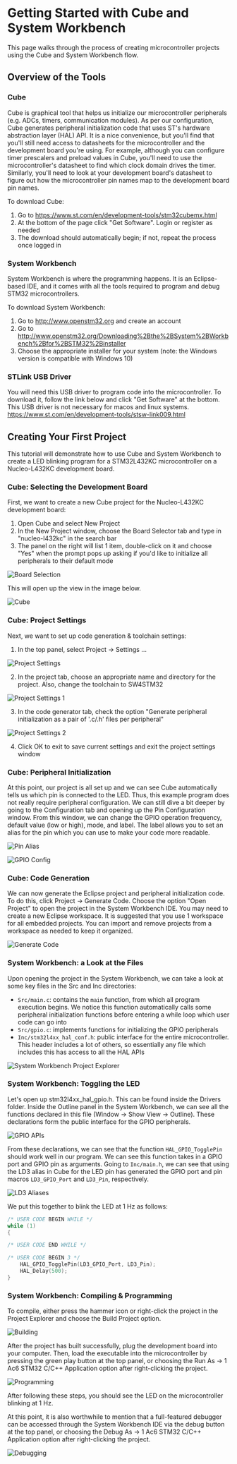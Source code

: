 # Getting Started with Cube and System Workbench

This page walks through the process of creating microcontroller projects using the Cube and System Workbench flow.

## Overview of the Tools
### Cube
Cube is graphical tool that helps us initialize our microcontroller peripherals (e.g. ADCs, timers, communication modules). As per our configuration, Cube generates peripheral initialization code that uses ST's hardware abstraction layer (HAL) API. It is a nice convenience, but you'll find that you'll still need access to datasheets for the microcontroller and the development board you're using. For example, although you can configure timer prescalers and preload values in Cube, you'll need to use the microcontroller's datasheet to find which clock domain drives the timer. Similarly, you'll need to look at your development board's datasheet to figure out how the microcontroller pin names map to the development board pin names.

To download Cube:
1. Go to https://www.st.com/en/development-tools/stm32cubemx.html
2. At the bottom of the page click "Get Software". Login or register as needed
3. The download should automatically begin; if not, repeat the process once logged in

### System Workbench
System Workbench is where the programming happens. It is an Eclipse-based IDE, and it comes with all the tools required to program and debug STM32 microcontrollers.

To download System Workbench:
1. Go to http://www.openstm32.org and create an account
2. Go to http://www.openstm32.org/Downloading%2Bthe%2BSystem%2BWorkbench%2Bfor%2BSTM32%2Binstaller
3. Choose the appropriate installer for your system (note: the Windows version is compatible with Windows 10)

### STLink USB Driver
You will need this USB driver to program code into the microcontroller. To download it, follow the link below and click "Get Software" at the bottom. This USB driver is not necessary for macos and linux systems.
https://www.st.com/en/development-tools/stsw-link009.html

## Creating Your First Project
This tutorial will demonstrate how to use Cube and System Workbench to create a LED blinking program for a STM32L432KC microcontroller on a Nucleo-L432KC development board.

### Cube: Selecting the Development Board
First, we want to create a new Cube project for the Nucleo-L432KC development board:
1. Open Cube and select New Project
2. In the New Project window, choose the Board Selector tab and type in "nucleo-l432kc" in the search bar
3. The panel on the right will list 1 item, double-click on it and choose "Yes" when the prompt pops up asking if you'd like to initialize all peripherals to their default mode

![Board Selection](https://raw.githubusercontent.com/utra-robosoccer/soccer-embedded/master/Tutorials/Images/tutorial_1/1-Board-Select.jpg)

This will open up the view in the image below.

![Cube](https://raw.githubusercontent.com/utra-robosoccer/soccer-embedded/master/Tutorials/Images/tutorial_1/2-Blank-Project.jpg)

### Cube: Project Settings
Next, we want to set up code generation & toolchain settings:
1. In the top panel, select Project -> Settings ...

![Project Settings](https://raw.githubusercontent.com/utra-robosoccer/soccer-embedded/master/Tutorials/Images/tutorial_1/3-Project-Settings-Location.jpg)

2. In the project tab, choose an appropriate name and directory for the project. Also, change the toolchain to SW4STM32

![Project Settings 1](https://raw.githubusercontent.com/utra-robosoccer/soccer-embedded/master/Tutorials/Images/tutorial_1/4-Project-Settings-1.jpg)

3. In the code generator tab, check the option "Generate peripheral initialization as a pair of '.c/.h' files per peripheral"

![Project Settings 2](https://raw.githubusercontent.com/utra-robosoccer/soccer-embedded/master/Tutorials/Images/tutorial_1/5-Project-Settings-2.jpg)

4. Click OK to exit to save current settings and exit the project settings window

### Cube: Peripheral Initialization
At this point, our project is all set up and we can see Cube automatically tells us which pin is connected to the LED. Thus, this example program does not really require peripheral configuration. We can still dive a bit deeper by going to the Configuration tab and opening up the Pin Configuration window. From this window, we can change the GPIO operation frequency, default value (low or high), mode, and label. The label allows you to set an alias for the pin which you can use to make your code more readable.

![Pin Alias](https://raw.githubusercontent.com/utra-robosoccer/soccer-embedded/master/Tutorials/Images/tutorial_1/6-LED-Pin.jpg)

![GPIO Config](https://raw.githubusercontent.com/utra-robosoccer/soccer-embedded/master/Tutorials/Images/tutorial_1/7-GPIO-Config.jpg)

### Cube: Code Generation
We can now generate the Eclipse project and peripheral initialization code. To do this, click Project -> Generate Code. Choose the option "Open Project" to open the project in the System Workbench IDE. You may need to create a new Eclipse workspace. It is suggested that you use 1 workspace for all embedded projects. You can import and remove projects from a workspace as needed to keep it organized.


![Generate Code](https://raw.githubusercontent.com/utra-robosoccer/soccer-embedded/master/Tutorials/Images/tutorial_1/8-Generate-Code.jpg)

### System Workbench: a Look at the Files
Upon opening the project in the System Workbench, we can take a look at some key files in the Src and Inc directories:
- `Src/main.c`: contains the `main` function, from which all program execution begins. We notice this function automatically calls some peripheral initialization functions before entering a while loop which user code can go into
- `Src/gpio.c`: implements functions for initializing the GPIO peripherals
- `Inc/stm32l4xx_hal_conf.h`: public interface for the entire microcontroller. This header includes a lot of others, so essentially any file which includes this has access to all the HAL APIs

![System Workbench Project Explorer](https://raw.githubusercontent.com/utra-robosoccer/soccer-embedded/master/Tutorials/Images/tutorial_1/9-System-Workbench-Project-Explorer.jpg)

### System Workbench: Toggling the LED
Let's open up stm32l4xx_hal_gpio.h. This can be found inside the Drivers folder. Inside the Outline panel in the System Workbench, we can see all the functions declared in this file (Window -> Show View -> Outline). These declarations form the public interface for the GPIO peripherals.

![GPIO APIs](https://raw.githubusercontent.com/utra-robosoccer/soccer-embedded/master/Tutorials/Images/tutorial_1/10-GPIO-APIs.jpg)

From these declarations, we can see that the function `HAL_GPIO_TogglePin` should work well in our program. We can see this function takes in a GPIO port and GPIO pin as arguments. Going to `Inc/main.h`, we can see that using the LD3 alias in Cube for the LED pin has generated the GPIO port and pin macros `LD3_GPIO_Port` and `LD3_Pin`, respectively.

![LD3 Aliases](https://raw.githubusercontent.com/utra-robosoccer/soccer-embedded/master/Tutorials/Images/tutorial_1/11-GPIO-decl-in-main.jpg)

We put this together to blink the LED at 1 Hz as follows:

```C
/* USER CODE BEGIN WHILE */
while (1)
{

/* USER CODE END WHILE */

/* USER CODE BEGIN 3 */
    HAL_GPIO_TogglePin(LD3_GPIO_Port, LD3_Pin);
    HAL_Delay(500);
}
```

### System Workbench: Compiling & Programming
To compile, either press the hammer icon or right-click the project in the Project Explorer and choose the Build Project option.

![Building](https://raw.githubusercontent.com/utra-robosoccer/soccer-embedded/master/Tutorials/Images/tutorial_1/12-Compiling.jpg)

After the project has built successfully, plug the development board into your computer. Then, load the executable into the microcontroller by pressing the green play button at the top panel, or choosing the Run As -> 1 Ac6 STM32 C/C++ Application option after right-clicking the project.

![Programming](https://raw.githubusercontent.com/utra-robosoccer/soccer-embedded/master/Tutorials/Images/tutorial_1/13-Running.jpg)

After following these steps, you should see the LED on the microcontroller blinking at 1 Hz.

At this point, it is also worthwhile to mention that a full-featured debugger can be accessed through the System Workbench IDE via the debug button at the top panel, or choosing the Debug As -> 1 Ac6 STM32 C/C++ Application option after right-clicking the project.

![Debugging](https://raw.githubusercontent.com/utra-robosoccer/soccer-embedded/master/Tutorials/Images/tutorial_1/14-Debugging.jpg)